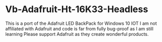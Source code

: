 # Vb-Adafruit-Ht-16K33-Headless
This is a port of the Adafruit LED BackPack for Windows 10 IOT 
I am not affiliated with Adafruit and code is far from fully bug-proof as I am still learning 
Please support Adafruit as they create wonderful products.
